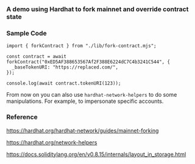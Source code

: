 ### A demo using Hardhat to fork mainnet and override contract state

### Sample Code

```
import { forkContract } from "./lib/fork-contract.mjs";

const contract = await forkContract("0xED5AF388653567Af2F388E6224dC7C4b3241C544", {
  _baseTokenURI: "https://replaced.com/",
});

console.log(await contract.tokenURI(123));
```

From now on you can also use `hardhat-network-helpers` to do some manipulations. For example, to impersonate specific accounts.

### Reference

https://hardhat.org/hardhat-network/guides/mainnet-forking

https://hardhat.org/network-helpers

https://docs.soliditylang.org/en/v0.8.15/internals/layout_in_storage.html
